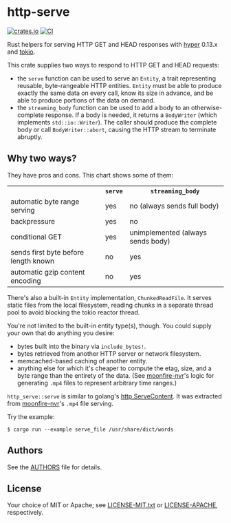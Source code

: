 # http-serve

[![crates.io](https://meritbadge.herokuapp.com/http-serve)](https://crates.io/crates/http-serve)
[![CI](https://github.com/scottlamb/http-serve/workflows/CI/badge.svg)](https://github.com/scottlamb/http-serve/actions?query=workflow%3ACI)

Rust helpers for serving HTTP GET and HEAD responses with
[hyper](https://crates.io/crates/hyper) 0.13.x and
[tokio](https://crates.io/crates/tokio).

This crate supplies two ways to respond to HTTP GET and HEAD requests:

*   the `serve` function can be used to serve an `Entity`, a trait representing
    reusable, byte-rangeable HTTP entities. `Entity` must be able to produce
    exactly the same data on every call, know its size in advance, and be able
    to produce portions of the data on demand.
*   the `streaming_body` function can be used to add a body to an
    otherwise-complete response.  If a body is needed, it returns a
    `BodyWriter` (which implements `std::io::Writer`). The caller should
    produce the complete body or call `BodyWriter::abort`, causing the HTTP
    stream to terminate abruptly.

## Why two ways?

They have pros and cons. This chart shows some of them:

<table>
  <tr><th><th><code>serve</code><th><code>streaming_body</code></tr>
  <tr><td>automatic byte range serving<td>yes<td>no (always sends full body)</tr>
  <tr><td>backpressure<td>yes<td>no</tr>
  <tr><td>conditional GET<td>yes<td>unimplemented (always sends body)</tr>
  <tr><td>sends first byte before length known<td>no<td>yes</tr>
  <tr><td>automatic gzip content encoding<td>no<td>yes</tr>
</table>

There's also a built-in `Entity` implementation, `ChunkedReadFile`. It serves
static files from the local filesystem, reading chunks in a separate thread
pool to avoid blocking the tokio reactor thread.

You're not limited to the built-in entity type(s), though. You could supply
your own that do anything you desire:

*   bytes built into the binary via `include_bytes!`.
*   bytes retrieved from another HTTP server or network filesystem.
*   memcached-based caching of another entity.
*   anything else for which it's cheaper to compute the etag, size, and a byte
    range than the entirety of the data. (See
    [moonfire-nvr](https://github.com/scottlamb/moonfire-nvr)'s logic for
    generating `.mp4` files to represent arbitrary time ranges.)

`http_serve::serve` is similar to golang's
[http.ServeContent](https://golang.org/pkg/net/http/#ServeContent). It was
extracted from [moonfire-nvr](https://github.com/scottlamb/moonfire-nvr)'s
`.mp4` file serving.

Try the example:

```
$ cargo run --example serve_file /usr/share/dict/words
```

## Authors

See the [AUTHORS](AUTHORS) file for details.

## License

Your choice of MIT or Apache; see [LICENSE-MIT.txt](LICENSE-MIT.txt) or
[LICENSE-APACHE](LICENSE-APACHE.txt), respectively.
